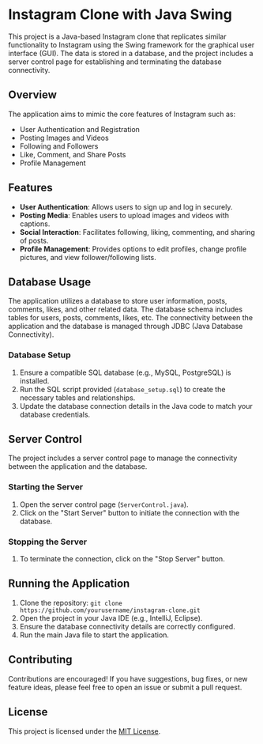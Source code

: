 # Instagram Clone with Java Swing

This project is a Java-based Instagram clone that replicates similar functionality to Instagram using the Swing framework for the graphical user interface (GUI). The data is stored in a database, and the project includes a server control page for establishing and terminating the database connectivity.

## Overview

The application aims to mimic the core features of Instagram such as:

- User Authentication and Registration
- Posting Images and Videos
- Following and Followers
- Like, Comment, and Share Posts
- Profile Management

## Features

- **User Authentication**: Allows users to sign up and log in securely.
- **Posting Media**: Enables users to upload images and videos with captions.
- **Social Interaction**: Facilitates following, liking, commenting, and sharing of posts.
- **Profile Management**: Provides options to edit profiles, change profile pictures, and view follower/following lists.

## Database Usage

The application utilizes a database to store user information, posts, comments, likes, and other related data. The database schema includes tables for users, posts, comments, likes, etc. The connectivity between the application and the database is managed through JDBC (Java Database Connectivity).

### Database Setup

1. Ensure a compatible SQL database (e.g., MySQL, PostgreSQL) is installed.
2. Run the SQL script provided (`database_setup.sql`) to create the necessary tables and relationships.
3. Update the database connection details in the Java code to match your database credentials.

## Server Control

The project includes a server control page to manage the connectivity between the application and the database.

### Starting the Server
1. Open the server control page (`ServerControl.java`).
2. Click on the "Start Server" button to initiate the connection with the database.

### Stopping the Server
1. To terminate the connection, click on the "Stop Server" button.

## Running the Application

1. Clone the repository: `git clone https://github.com/yourusername/instagram-clone.git`
2. Open the project in your Java IDE (e.g., IntelliJ, Eclipse).
3. Ensure the database connectivity details are correctly configured.
4. Run the main Java file to start the application.

## Contributing

Contributions are encouraged! If you have suggestions, bug fixes, or new feature ideas, please feel free to open an issue or submit a pull request.

## License

This project is licensed under the [MIT License](LICENSE).
